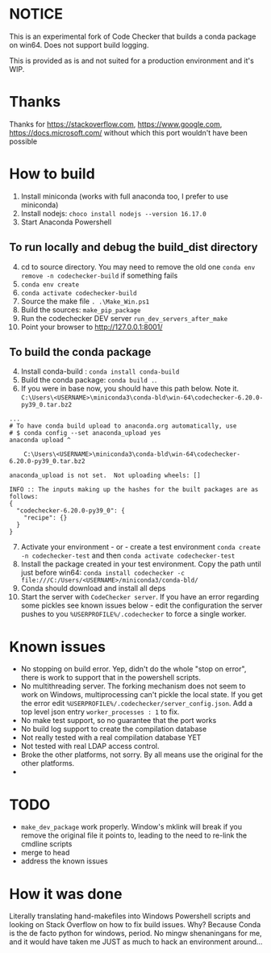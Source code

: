 # NOTICE

This is an experimental fork of Code Checker that builds a conda package on win64. Does not support build logging. 

This is provided as is and not suited for a production environment and it's WIP.

# Thanks

Thanks for https://stackoverflow.com, https://www.google.com, https://docs.microsoft.com/ without which this port wouldn't have been possible



# How to build

1. Install miniconda (works with full anaconda too, I prefer to use miniconda)
2. Install nodejs: `choco install nodejs --version 16.17.0`
3. Start Anaconda Powershell

## To run locally and debug the build_dist directory
4. cd to source directory. You may need to remove the old one `conda env remove -n codechecker-build` if something fails
5. `conda env create`
6. `conda activate codechecker-build`
7. Source the make file `. .\Make_Win.ps1`
8. Build the sources: `make_pip_package` 
9. Run the codechecker DEV server `run_dev_servers_after_make`
10. Point your browser to http://127.0.0.1:8001/ 

## To build the conda package
4. Install conda-build : `conda install conda-build`
5. Build the conda package: `conda build .`. 
6. If you were in base now, you should have this path below. Note it.
`C:\Users\<USERNAME>\miniconda3\conda-bld\win-64\codechecker-6.20.0-py39_0.tar.bz2`
```
...
# To have conda build upload to anaconda.org automatically, use
# $ conda config --set anaconda_upload yes
anaconda upload ^

    C:\Users\<USERNAME>\miniconda3\conda-bld\win-64\codechecker-6.20.0-py39_0.tar.bz2

anaconda_upload is not set.  Not uploading wheels: []

INFO :: The inputs making up the hashes for the built packages are as follows:
{
  "codechecker-6.20.0-py39_0": {
    "recipe": {}
  }
}
```
7. Activate your environment - or - create a test environment `conda create -n codechecker-test` and then `conda activate codechecker-test`
8. Install the package created in your test environment. Copy the path until just before win64: `conda install codechecker -c file:///C:/Users/<USERNAME>/miniconda3/conda-bld/`
9. Conda should download and install all deps
10. Start the server with `CodeChecker server`. If you have an error regarding some pickles see known issues below - edit the configuration the server pushes to you `%USERPROFILE%/.codechecker` to force a single worker.


# Known issues

- No stopping on build error. Yep, didn't do the whole "stop on error", there is work to support that in the powershell scripts. 
- No multithreading server. The forking mechanism does not seem to work on Windows, multiprocessing can't pickle the local state. If you get the error edit `%USERPROFILE%/.codechecker/server_config.json`. Add a top level json entry `worker_processes : 1` to fix.
- No make test support, so no guarantee that the port works
- No build log support to create the compilation database
- Not really tested with a real compilation database YET
- Not tested with real LDAP access control.
- Broke the other platforms, not sorry. By all means use the original for the other platforms.
- 
# TODO
- `make_dev_package` work properly. Window's mklink will break if you remove the original file it points to, leading to the need to re-link the cmdline scripts
- merge to head
- address the known issues

# How it was done
Literally translating hand-makefiles into Windows Powershell scripts and looking on Stack Overflow on how to fix build issues. Why? Because Conda is the de facto python for windows, period. No mingw shenaningans for me, and it would have taken me JUST as much to hack an environment around...